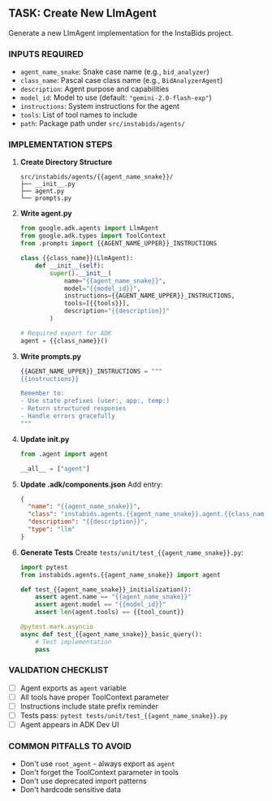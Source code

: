 ## TASK: Create New LlmAgent

Generate a new LlmAgent implementation for the InstaBids project.

### INPUTS REQUIRED
- `agent_name_snake`: Snake case name (e.g., `bid_analyzer`)
- `class_name`: Pascal case class name (e.g., `BidAnalyzerAgent`)
- `description`: Agent purpose and capabilities
- `model_id`: Model to use (default: `"gemini-2.0-flash-exp"`)
- `instructions`: System instructions for the agent
- `tools`: List of tool names to include
- `path`: Package path under `src/instabids/agents/`

### IMPLEMENTATION STEPS

1. **Create Directory Structure**
   ```
   src/instabids/agents/{{agent_name_snake}}/
   ├── __init__.py
   ├── agent.py
   └── prompts.py
   ```

2. **Write agent.py**
   ```python
   from google.adk.agents import LlmAgent
   from google.adk.types import ToolContext
   from .prompts import {{AGENT_NAME_UPPER}}_INSTRUCTIONS
   
   class {{class_name}}(LlmAgent):
       def __init__(self):
           super().__init__(
               name="{{agent_name_snake}}",
               model="{{model_id}}",
               instructions={{AGENT_NAME_UPPER}}_INSTRUCTIONS,
               tools=[{{tools}}],
               description="{{description}}"
           )
   
   # Required export for ADK
   agent = {{class_name}}()
   ```

3. **Write prompts.py**
   ```python
   {{AGENT_NAME_UPPER}}_INSTRUCTIONS = """
   {{instructions}}
   
   Remember to:
   - Use state prefixes (user:, app:, temp:)
   - Return structured responses
   - Handle errors gracefully
   """
   ```

4. **Update __init__.py**
   ```python
   from .agent import agent
   
   __all__ = ["agent"]
   ```

5. **Update .adk/components.json**
   Add entry:
   ```json
   {
     "name": "{{agent_name_snake}}",
     "class": "instabids.agents.{{agent_name_snake}}.agent.{{class_name}}",
     "description": "{{description}}",
     "type": "llm"
   }
   ```

6. **Generate Tests**
   Create `tests/unit/test_{{agent_name_snake}}.py`:
   ```python
   import pytest
   from instabids.agents.{{agent_name_snake}} import agent
   
   def test_{{agent_name_snake}}_initialization():
       assert agent.name == "{{agent_name_snake}}"
       assert agent.model == "{{model_id}}"
       assert len(agent.tools) == {{tool_count}}
   
   @pytest.mark.asyncio
   async def test_{{agent_name_snake}}_basic_query():
       # Test implementation
       pass
   ```

### VALIDATION CHECKLIST
- [ ] Agent exports as `agent` variable
- [ ] All tools have proper ToolContext parameter
- [ ] Instructions include state prefix reminder
- [ ] Tests pass: `pytest tests/unit/test_{{agent_name_snake}}.py`
- [ ] Agent appears in ADK Dev UI

### COMMON PITFALLS TO AVOID
- Don't use `root_agent` - always export as `agent`
- Don't forget the ToolContext parameter in tools
- Don't use deprecated import patterns
- Don't hardcode sensitive data